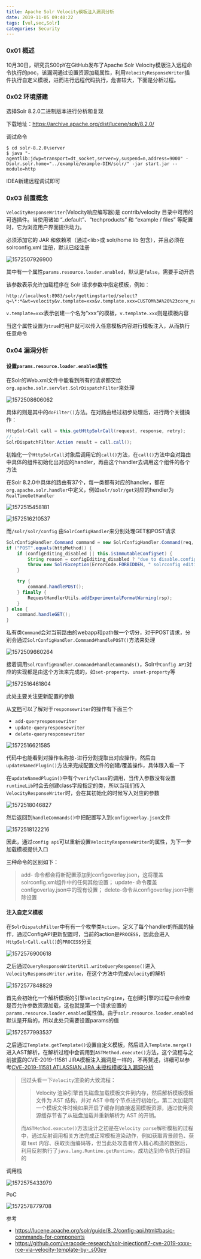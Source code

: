 ```yaml
---
title: Apache Solr Velocity模板注入漏洞分析
date: 2019-11-05 09:40:22
tags: [vul,sec,Solr]
categories: Security
---
```


<script src="https://blog-1252261399.cos-website.ap-beijing.myqcloud.com/pangu.js"></script>

### 0x01 概述

10月30日，研究员S00pY在GitHub发布了Apache Solr Velocity模版注入远程命令执行的poc，该漏洞通过设置资源加载属性，利用`VelocityResponseWriter`插件执行自定义模板，进而进行远程代码执行，危害较大，下面是分析过程。

### 0x02 环境搭建

选择Solr 8.2.0二进制版本进行分析和复现

下载地址：<https://archive.apache.org/dist/lucene/solr/8.2.0/>

调试命令

```shell
$ cd solr-8.2.0\server
$ java "-agentlib:jdwp=transport=dt_socket,server=y,suspend=n,address=9000" -Dsolr.solr.home="../example/example-DIH/solr/" -jar start.jar --module=http
```

IDEA新建远程调试即可

### 0x03 前置概念

`VelocityResponseWriter`(Velocity响应编写器)是 contrib/velocity 目录中可用的可选插件。当使用诸如 “_default”、“techproducts” 和 “example / files” 等配置时，它为浏览用户界面提供动力。

必须添加它的 JAR 和依赖项（通过\<lib\>或 solr/home lib 包含），并且必须在 solrconfig.xml 注册，默认已经注册

![1572507926900](https://blog-1252261399.cos.ap-beijing.myqcloud.com/images/1572507926900.png)

其中有一个属性`params.resource.loader.enabled`，默认是`false`，需要手动开启

该参数表示允许加载程序在 Solr 请求参数中指定模板，例如：

```
http://localhost:8983/solr/gettingstarted/select?q=\*:*&wt=velocity&v.template=xxx&v.template.xxx=CUSTOM%3A%20%23core_name
```

`v.template=xxx`表示创建一个名为“xxx”的模板，`v.template.xxx`则是模板内容

当这个属性设置为`true`时用户就可以传入任意模板内容进行模板注入，从而执行任意命令

### 0x04 漏洞分析

#### 设置`params.resource.loader.enabled`属性

在Solr的Web.xml文件中能看到所有的请求都交给`org.apache.solr.servlet.SolrDispatchFilter`来处理

![1572508606062](https://blog-1252261399.cos.ap-beijing.myqcloud.com/images/1572508606062.png)

具体的则是其中的`doFilter()`方法。在对路由经过初步处理后，进行两个关键操作：

```java
HttpSolrCall call = this.getHttpSolrCall(request, response, retry);
//...
SolrDispatchFilter.Action result = call.call();
```

初始化一个`HttpSolrCall`对象后调用它的`call()`方法，在`call()`方法中会对路由中具体的组件初始化出对应的handler，再由这个handler去调用这个组件的各个方法

在Solr 8.2.0中具体的路由有37个，每一类都有对应的handler，都在`org.apache.solr.handler`中定义，例如`solr/solr/get`对应的hendler为`RealTimeGetHandler`

![1572515458181](https://blog-1252261399.cos.ap-beijing.myqcloud.com/images/1572515458181.png)

![1572516210537](https://blog-1252261399.cos.ap-beijing.myqcloud.com/images/1572516210537.png)

而`/solr/solr/config` 由`SolrConfigHandler`来分别处理GET和POST请求

```java
SolrConfigHandler.Command command = new SolrConfigHandler.Command(req, rsp, httpMethod);
if ("POST".equals(httpMethod)) {
    if (configEditing_disabled || this.isImmutableConfigSet) {
        String reason = configEditing_disabled ? "due to disable.configEdit" : "because ConfigSet is immutable";
        throw new SolrException(ErrorCode.FORBIDDEN, " solrconfig editing is not enabled " + reason);
    }

    try {
        command.handlePOST();
    } finally {
        RequestHandlerUtils.addExperimentalFormatWarning(rsp);
    }
} else {
    command.handleGET();
}
```

私有类`Command`会对当前路由的webapp和path做一个切分，对于POST请求，分别会通过`SolrConfigHandler.Command#handlePOST()`方法来处理

![1572509660264](https://blog-1252261399.cos.ap-beijing.myqcloud.com/images/1572509660264.png)

接着调用`SolrConfigHandler.Command#handleCommands()`，Solr中`Config API`对应的实现都是由这个方法来完成的，如`set-property`、`unset-property`等

![1572516461804](https://blog-1252261399.cos.ap-beijing.myqcloud.com/images/1572516461804.png)

此处主要关注更新配置的参数

从[文档](https://lucene.apache.org/solr/guide/8_2/config-api.html#basic-commands-for-components)可以了解对于`responsewriter`的操作有下面三个

- `add-queryresponsewriter`
- `update-queryresponsewriter`
- `delete-queryresponsewriter`

![1572516621585](https://blog-1252261399.cos.ap-beijing.myqcloud.com/images/1572516621585.png)

代码中也能看到对操作名称按`-`进行分割提取出对应操作，然后由`updateNamedPlugin()`方法来完成配置文件的创建/覆盖操作，具体跟入看一下

在`updateNamedPlugin()`中有个`verifyClass`的调用，当传入参数没有设置`runtimeLib`时会去创建class字段指定的类，所以当我们传入`VelocityResponseWriter`时，会在其初始化的时候写入对应的参数

![1572518046827](https://blog-1252261399.cos.ap-beijing.myqcloud.com/images/1572518046827.png)

然后返回到`handleCommands()`中把配置写入到`configoverlay.json`文件

![1572518122216](https://blog-1252261399.cos.ap-beijing.myqcloud.com/images/1572518122216.png)

因此，通过`config api`可以重新设置`VelocityResponseWriter`的属性，为下一步加载模板提供入口

三种命令的区别如下：

> add- 命令都会将新配置添加到configoverlay.json，这将覆盖solrconfig.xml组件中的任何其他设置；
> update- 命令覆盖configoverlay.json中的现有设置；
> delete-命令从configoverlay.json中删除设置



#### 注入自定义模板

在`SolrDispatchFilter`中有有一个枚举类`Action`，定义了每个handler的所属的操作，通过ConfigAPI更新配置时，当前的action是`PROCESS`，因此会进入`HttpSolrCall.call()`的`PROCESS`分支

![1572576900618](https://blog-1252261399.cos.ap-beijing.myqcloud.com/images/1572576900618.png)

之后通过`QueryResponseWriterUtil.writeQueryResponse()`进入`VelocityResponseWriter.write`，在这个方法中完成`Velocity`的解析

![1572577848829](https://blog-1252261399.cos.ap-beijing.myqcloud.com/images/1572577848829.png)

首先会初始化一个解析模板的引擎`VelocityEngine`，在创建引擎的过程中会检查是否允许参数资源加载，这也就是第一个请求设置的`params.resource.loader.enabled`属性值。由于`solr.resource.loader.enabled`默认是开启的，所以此处只需要设置params的值

![1572577993537](https://blog-1252261399.cos.ap-beijing.myqcloud.com/images/1572577993537.png)

之后通过`Template.getTemplate()`设置自定义模板，然后进入`Template.merge()`进入AST解析，在解析过程中会调用到`ASTMethod.execute()`方法，这个流程与之前披露的CVE-2019-11581 JIRA模板注入漏洞是一样的，不再赘述，详细可以参考[CVE-2019-11581 ATLASSIAN JIRA 未授权模板注入漏洞分析](https://kylingit.com/blog/cve-2019-11581-atlassian-jira%E6%9C%AA%E6%8E%88%E6%9D%83%E6%A8%A1%E6%9D%BF%E6%B3%A8%E5%85%A5%E6%BC%8F%E6%B4%9E%E5%88%86%E6%9E%90/)

>回过头看一下`Velocity`渲染的大致流程：
>
>> Velocity 渲染引擎首先磁盘加载模板文件到内存，然后解析模板模板文件为 AST 结构，并对 AST 中每个节点进行初始化，第二次加载同一个模板文件时候如果开启了缓存则直接返回模板资源，通过使用资源缓存节省了从磁盘加载并重新解析为 AST 的开销。
>
>而`ASTMethod.execute()`方法设计之初是在`Velocity parse`解析模板的过程中，通过反射调用相关方法完成正常模板渲染动作，例如获取背景颜色、获取 text 内容、获取页面编码等，但当此处攻击者传入精心构造的数据后，利用反射执行了`java.lang.Runtime.getRuntime`，成功达到命令执行的目的

调用栈

![1572575433979](https://blog-1252261399.cos.ap-beijing.myqcloud.com/images/1572575433979.png)

PoC

![1572578779708](https://blog-1252261399.cos.ap-beijing.myqcloud.com/images/1572578779708.png)



参考

- https://lucene.apache.org/solr/guide/8_2/config-api.html#basic-commands-for-components
- https://github.com/veracode-research/solr-injection#7-cve-2019-xxxx-rce-via-velocity-template-by-_s00py



<script>pangu.spacingPage();</script>





